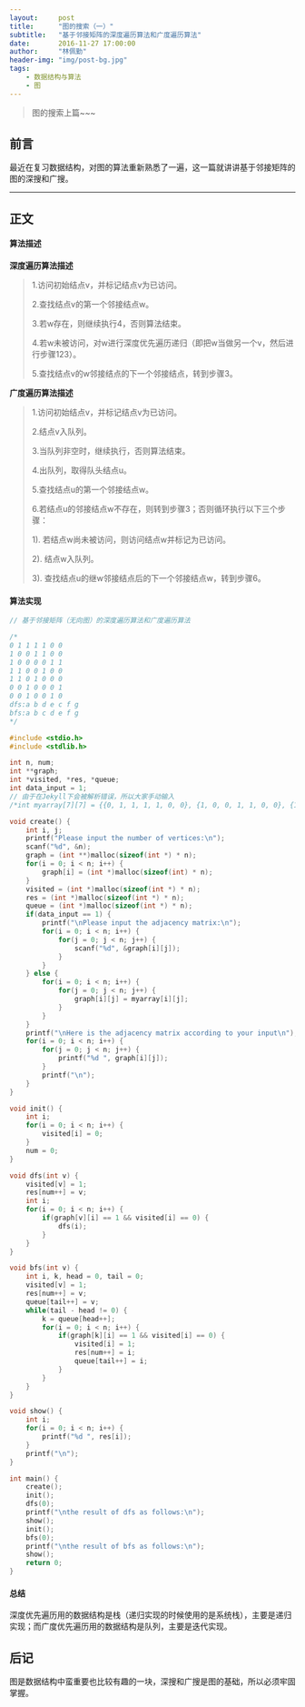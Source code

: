 ```yaml
---
layout:     post
title:      "图的搜索（一）"
subtitle:   "基于邻接矩阵的深度遍历算法和广度遍历算法"
date:       2016-11-27 17:00:00
author:     "林佩勤"
header-img: "img/post-bg.jpg"
tags:
    - 数据结构与算法
    - 图
---
```


> 图的搜索上篇~~~


## 前言

最近在复习数据结构，对图的算法重新熟悉了一遍，这一篇就讲讲基于邻接矩阵的图的深搜和广搜。

---

## 正文

#### 算法描述

**深度遍历算法描述**

> 1.访问初始结点v，并标记结点v为已访问。
>
> 2.查找结点v的第一个邻接结点w。
>
> 3.若w存在，则继续执行4，否则算法结束。
>
> 4.若w未被访问，对w进行深度优先遍历递归（即把w当做另一个v，然后进行步骤123）。
>
> 5.查找结点v的w邻接结点的下一个邻接结点，转到步骤3。

**广度遍历算法描述**

> 1.访问初始结点v，并标记结点v为已访问。
>
> 2.结点v入队列。
>
> 3.当队列非空时，继续执行，否则算法结束。
>
> 4.出队列，取得队头结点u。
>
> 5.查找结点u的第一个邻接结点w。
>
> 6.若结点u的邻接结点w不存在，则转到步骤3；否则循环执行以下三个步骤：
>
> 1). 若结点w尚未被访问，则访问结点w并标记为已访问。
>
> 2). 结点w入队列。
>
> 3). 查找结点u的继w邻接结点后的下一个邻接结点w，转到步骤6。

#### 算法实现

```c
// 基于邻接矩阵（无向图）的深度遍历算法和广度遍历算法

/*
0 1 1 1 1 0 0
1 0 0 1 1 0 0
1 0 0 0 0 1 1
1 1 0 0 1 0 0
1 1 0 1 0 0 0
0 0 1 0 0 0 1
0 0 1 0 0 1 0
dfs:a b d e c f g
bfs:a b c d e f g
*/

#include <stdio.h>
#include <stdlib.h>

int n, num;
int **graph;
int *visited, *res, *queue;
int data_input = 1;
// 由于在Jekyll下会被解析错误，所以大家手动输入
/*int myarray[7][7] = {{0, 1, 1, 1, 1, 0, 0}, {1, 0, 0, 1, 1, 0, 0}, {1, 0, 0, 0, 0, 1, 1}, {1, 1, 0, 0, 1, 0, 0}, {1, 1, 0, 1, 0, 0, 0}, {0, 0, 1, 0, 0, 0, 1}, {0, 0, 1, 0, 0, 1, 0}};*/

void create() {
    int i, j;
    printf("Please input the number of vertices:\n");
    scanf("%d", &n);
    graph = (int **)malloc(sizeof(int *) * n);
    for(i = 0; i < n; i++) {
        graph[i] = (int *)malloc(sizeof(int) * n);
    }
    visited = (int *)malloc(sizeof(int *) * n);
    res = (int *)malloc(sizeof(int *) * n);
    queue = (int *)malloc(sizeof(int *) * n);
    if(data_input == 1) {
        printf("\nPlease input the adjacency matrix:\n");
        for(i = 0; i < n; i++) {
            for(j = 0; j < n; j++) {
                scanf("%d", &graph[i][j]);
            }
        }
    } else {
        for(i = 0; i < n; i++) {
            for(j = 0; j < n; j++) {
                graph[i][j] = myarray[i][j];
            }
        }
    }
    printf("\nHere is the adjacency matrix according to your input\n");
    for(i = 0; i < n; i++) {
        for(j = 0; j < n; j++) {
            printf("%d ", graph[i][j]);
        }
        printf("\n");
    }
}

void init() {
    int i;
    for(i = 0; i < n; i++) {
        visited[i] = 0;
    }
    num = 0;
}

void dfs(int v) {
    visited[v] = 1;
    res[num++] = v;
    int i;
    for(i = 0; i < n; i++) {
        if(graph[v][i] == 1 && visited[i] == 0) {
            dfs(i);
        }
    }
}

void bfs(int v) {
    int i, k, head = 0, tail = 0;
    visited[v] = 1;
    res[num++] = v;
    queue[tail++] = v;
    while(tail - head != 0) {
        k = queue[head++];
        for(i = 0; i < n; i++) {
            if(graph[k][i] == 1 && visited[i] == 0) {
                visited[i] = 1;
                res[num++] = i;
                queue[tail++] = i;
            }
        }
    }
}

void show() {
    int i;
    for(i = 0; i < n; i++) {
        printf("%d ", res[i]);
    }
    printf("\n");
}

int main() {
    create();
    init();
    dfs(0);
    printf("\nthe result of dfs as follows:\n");
    show();
    init();
    bfs(0);
    printf("\nthe result of bfs as follows:\n");
    show();
    return 0;
}
```

#### 总结

深度优先遍历用的数据结构是栈（递归实现的时候使用的是系统栈），主要是递归实现；而广度优先遍历用的数据结构是队列，主要是迭代实现。

## 后记

图是数据结构中蛮重要也比较有趣的一块，深搜和广搜是图的基础，所以必须牢固掌握。
